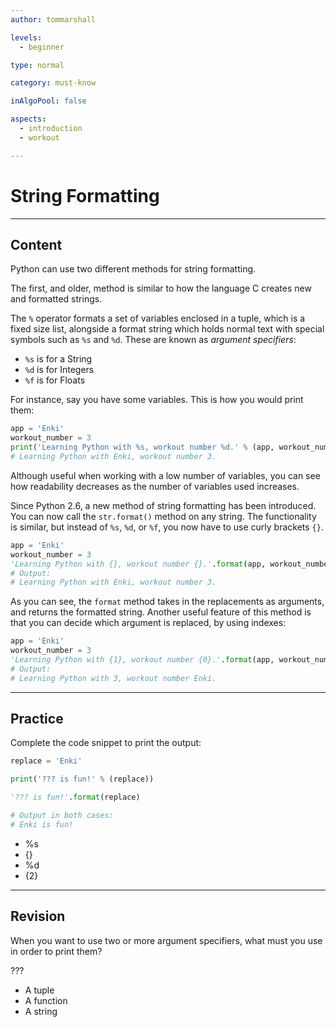 ```yaml
---
author: tommarshall

levels:
  - beginner

type: normal

category: must-know

inAlgoPool: false

aspects:
  - introduction
  - workout

---
```


# String Formatting

---
## Content

Python can use two different methods for string formatting.

The first, and older, method is similar to how the language C creates new and formatted strings.

The `%` operator formats a set of variables enclosed in a tuple, which is a fixed size list, alongside a format string which holds normal text with special symbols such as `%s` and `%d`. These are known as *argument specifiers*:
- `%s` is for a String
- `%d` is for Integers
- `%f` is for Floats

For instance, say you have some variables. This is how you would print them:

```python
app = 'Enki'
workout_number = 3
print('Learning Python with %s, workout number %d.' % (app, workout_number))
# Learning Python with Enki, workout number 3.
```

Although useful when working with a low number of variables, you can see how readability decreases as the number of variables used increases.

Since Python 2.6, a new method of string formatting has been introduced. You can now call the `str.format()` method on any string. The functionality is similar, but instead of `%s`, `%d`, or `%f`, you now have to use curly brackets `{}`.

```py
app = 'Enki'
workout_number = 3
'Learning Python with {}, workout number {}.'.format(app, workout_number)
# Output:
# Learning Python with Enki, workout number 3.
```

As you can see, the `format` method takes in the replacements as arguments, and returns the formatted string. Another useful feature of this method is that you can decide which argument is replaced, by using indexes:

```py
app = 'Enki'
workout_number = 3
'Learning Python with {1}, workout number {0}.'.format(app, workout_number)
# Output:
# Learning Python with 3, workout number Enki.
```

---
## Practice

Complete the code snippet to print the output:

```py
replace = 'Enki'

print('??? is fun!' % (replace))

'??? is fun!'.format(replace)

# Output in both cases:
# Enki is fun!
```

* %s
* {}
* %d
* {2}

---
## Revision

When you want to use two or more argument specifiers, what must you use in order to print them?

???


* A tuple
* A function
* A string